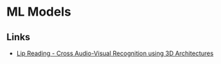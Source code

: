 # ML Models

## Links

- [Lip Reading - Cross Audio-Visual Recognition using 3D Architectures](https://github.com/astorfi/lip-reading-deeplearning)
